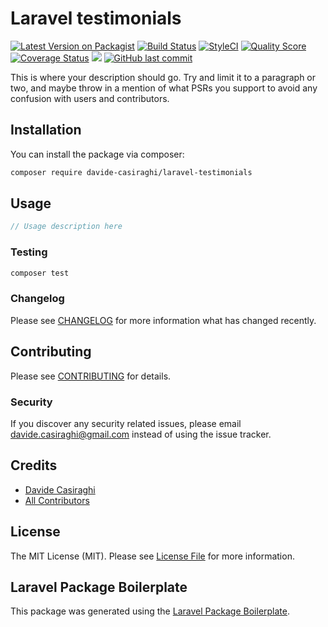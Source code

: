 # Laravel testimonials

[![Latest Version on Packagist](https://img.shields.io/packagist/v/davide-casiraghi/laravel-testimonials.svg?style=flat-square)](https://packagist.org/packages/davide-casiraghi/laravel-testimonials)
[![Build Status](https://img.shields.io/travis/davide-casiraghi/laravel-testimonials/master.svg?style=flat-square)](https://travis-ci.org/davide-casiraghi/laravel-testimonials)
[![StyleCI](https://styleci.io/repos/197168921/shield?style=flat-square)](https://styleci.io/repos/197168921)
[![Quality Score](https://img.shields.io/scrutinizer/g/davide-casiraghi/laravel-testimonials.svg?style=flat-square)](https://scrutinizer-ci.com/g/davide-casiraghi/laravel-testimonials)
[![Coverage Status](https://scrutinizer-ci.com/g/davide-casiraghi/laravel-testimonials/badges/coverage.png?b=master)](https://scrutinizer-ci.com/g/davide-casiraghi/laravel-testimonials/)
<a href="https://codeclimate.com/github/davide-casiraghi/laravel-testimonials/maintainability"><img src="https://api.codeclimate.com/v1/badges/fb6eef8ed50ad33b8f28/maintainability" /></a>
[![GitHub last commit](https://img.shields.io/github/last-commit/davide-casiraghi/laravel-testimonials.svg)](https://github.com/davide-casiraghi/laravel-testimonials) 

This is where your description should go. Try and limit it to a paragraph or two, and maybe throw in a mention of what PSRs you support to avoid any confusion with users and contributors.

## Installation

You can install the package via composer:

```bash
composer require davide-casiraghi/laravel-testimonials
```

## Usage

``` php
// Usage description here
```

### Testing

``` bash
composer test
```

### Changelog

Please see [CHANGELOG](CHANGELOG.md) for more information what has changed recently.

## Contributing

Please see [CONTRIBUTING](CONTRIBUTING.md) for details.

### Security

If you discover any security related issues, please email davide.casiraghi@gmail.com instead of using the issue tracker.

## Credits

- [Davide Casiraghi](https://github.com/davide-casiraghi)
- [All Contributors](../../contributors)

## License

The MIT License (MIT). Please see [License File](LICENSE.md) for more information.

## Laravel Package Boilerplate

This package was generated using the [Laravel Package Boilerplate](https://laravelpackageboilerplate.com).
